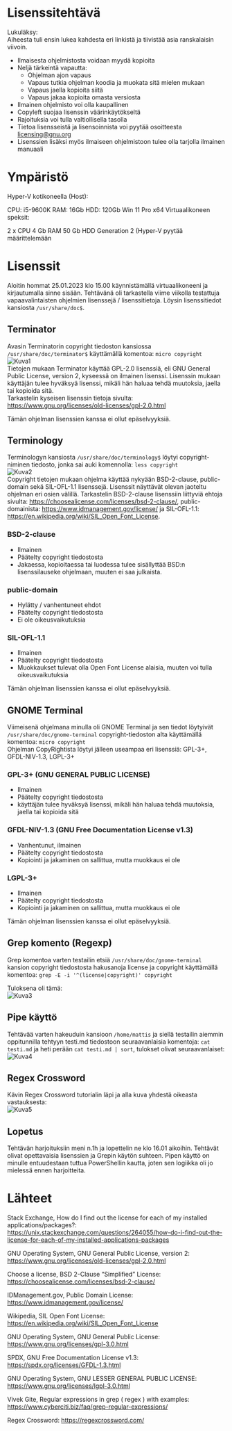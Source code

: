 # Lisenssitehtävä
Lukuläksy:</br>
Aiheesta tuli ensin lukea kahdesta eri linkistä ja tiivistää asia ranskalaisin viivoin.
- Ilmaisesta ohjelmistosta voidaan myydä kopioita
- Neljä tärkeintä vapautta:
	- Ohjelman ajon vapaus
	- Vapaus tutkia ohjelman koodia ja muokata sitä mielen mukaan
	- Vapaus jaella kopioita siitä
	- Vapaus jakaa kopioita omasta versiosta
- Ilmainen ohjelmisto voi olla kaupallinen
- Copyleft suojaa lisenssin väärinkäytökseltä
- Rajoituksia voi tulla valtiollisella tasolla
- Tietoa lisensseistä ja lisensoinnista voi pyytää osoitteesta licensing@gnu.org
- Lisenssien lisäksi myös ilmaiseen ohjelmistoon tulee olla tarjolla ilmainen manuaali

# Ympäristö
Hyper-V kotikoneella (Host):

CPU: i5-9600K
RAM: 16Gb
HDD: 120Gb
Win 11 Pro x64
Virtuaalikoneen speksit:

2 x CPU
4 Gb RAM
50 Gb HDD
Generation 2 (Hyper-V pyytää määrittelemään

# Lisenssit
Aloitin hommat 25.01.2023 klo 15.00 käynnistämällä virtuaalikoneeni ja kirjautumalla sinne sisään.
Tehtävänä oli tarkastella viime viikolla testattuja vapaavalintaisten ohjelmien lisenssejä / lisenssitietoja.
Löysin lisenssitiedot kansiosta ```/usr/share/doc$```.

## Terminator
Avasin Terminatorin copyright tiedoston kansiossa ```/usr/share/doc/terminator$``` käyttämällä komentoa: ```micro copyright``` </br>
![Kuva1](https://user-images.githubusercontent.com/122887740/214572201-e7352685-b0c6-42f0-8c6e-5322392f11ae.png)</br>
Tietojen mukaan Terminator käyttää GPL-2.0 lisenssiä, eli GNU General Public License, version 2, kyseessä on ilmainen lisenssi.
Lisenssin mukaan käyttäjän tulee hyväksyä lisenssi, mikäli hän haluaa tehdä muutoksia, jaella tai kopioida sitä. </br>
Tarkastelin kyseisen lisenssin tietoja sivulta: https://www.gnu.org/licenses/old-licenses/gpl-2.0.html

Tämän ohjelman lisenssien kanssa ei ollut epäselvyyksiä.

## Terminology
Terminologyn kansiosta ```/usr/share/doc/terminology$``` löytyi copyright-niminen tiedosto, jonka sai auki komennolla: ```less copyright``` </br>
![Kuva2](https://user-images.githubusercontent.com/122887740/214574101-fc456452-7aee-42c9-b699-af148051229d.png)</br>
Copyright tietojen mukaan ohjelma käyttää nykyään BSD-2-clause, public-domain sekä SIL-OFL-1.1 lisenssejä. Lisenssit näyttävät olevan jaoteltu ohjelman eri osien välillä. Tarkastelin BSD-2-clause lisenssiin liittyviä ehtoja sivulta: https://choosealicense.com/licenses/bsd-2-clause/, public-domainista: https://www.idmanagement.gov/license/ ja SIL-OFL-1.1: https://en.wikipedia.org/wiki/SIL_Open_Font_License.

### BSD-2-clause
- Ilmainen
- Päätelty copyright tiedostosta
- Jakaessa, kopioitaessa tai luodessa tulee sisällyttää BSD:n lisenssilauseke ohjelmaan, muuten ei saa julkaista.

### public-domain
- Hylätty / vanhentuneet ehdot
- Päätelty copyright tiedostosta
- Ei ole oikeusvaikutuksia

### SIL-OFL-1.1
- Ilmainen
- Päätelty copyright tiedostosta
- Muokkaukset tulevat olla Open Font License alaisia, muuten voi tulla oikeusvaikutuksia

Tämän ohjelman lisenssien kanssa ei ollut epäselvyyksiä.

## GNOME Terminal
Viimeisenä ohjelmana minulla oli GNOME Terminal ja sen tiedot löytyivät ```/usr/share/doc/gnome-terminal``` copyright-tiedoston alta käyttämällä komentoa: ```micro copyright``` </br>
Ohjelman CopyRightista löytyi jälleen useampaa eri lisenssiä: GPL-3+, GFDL-NIV-1.3, LGPL-3+ </br>


### GPL-3+ (GNU GENERAL PUBLIC LICENSE)
- Ilmainen
- Päätelty copyright tiedostosta
- käyttäjän tulee hyväksyä lisenssi, mikäli hän haluaa tehdä muutoksia, jaella tai kopioida sitä

### GFDL-NIV-1.3 (GNU Free Documentation License v1.3)
- Vanhentunut, ilmainen
- Päätelty copyright tiedostosta
- Kopiointi ja jakaminen on sallittua, mutta muokkaus ei ole

### LGPL-3+
- Ilmainen
- Päätelty copyright tiedostosta
- Kopiointi ja jakaminen on sallittua, mutta muokkaus ei ole

Tämän ohjelman lisenssien kanssa ei ollut epäselvyyksiä.

## Grep komento (Regexp)
Grep komentoa varten testailin etsiä ```/usr/share/doc/gnome-terminal``` kansion copyright tiedostosta hakusanoja license ja copyright käyttämällä komentoa: ```grep -E -i '^(license|copyright)' copyright```

Tuloksena oli tämä: </br>
![Kuva3](https://user-images.githubusercontent.com/122887740/214582626-a9b6d3f4-c94e-4534-a218-5a6a0469c664.png)</br>

## Pipe käyttö
Tehtävää varten hakeuduin kansioon ```/home/mattis``` ja siellä testailin aiemmin oppitunnilla tehtyyn testi.md tiedostoon seuraavanlaisia komentoja:
```cat testi.md``` ja heti perään ```cat testi.md | sort```, tulokset olivat seuraavanlaiset:</br>
![Kuva4](https://user-images.githubusercontent.com/122887740/214584316-6f682e54-b7d7-4fb4-a7b1-e93c212f8e31.png)</br>

## Regex Crossword
Kävin Regex Crossword tutorialin läpi ja alla kuva yhdestä oikeasta vastauksesta: </br>
![Kuva5](https://user-images.githubusercontent.com/122887740/214585260-cbf4e53e-9e69-4a09-a5a0-8ce7b2469024.png)</br>

## Lopetus
Tehtävän harjoituksiin meni n.1h ja lopettelin ne klo 16.01 aikoihin. Tehtävät olivat opettavaisia lisenssien ja Grepin käytön suhteen. Pipen käyttö on minulle entuudestaan tuttua PowerShellin kautta, joten sen logiikka oli jo mielessä ennen harjoitteita.


# Lähteet
Stack Exchange, How do I find out the license for each of my installed applications/packages?:
https://unix.stackexchange.com/questions/264055/how-do-i-find-out-the-license-for-each-of-my-installed-applications-packages

GNU Operating System, GNU General Public License, version 2:
https://www.gnu.org/licenses/old-licenses/gpl-2.0.html

Choose a license, BSD 2-Clause “Simplified” License:
https://choosealicense.com/licenses/bsd-2-clause/

IDManagement.gov, Public Domain License:
https://www.idmanagement.gov/license/

Wikipedia, SIL Open Font License:
https://en.wikipedia.org/wiki/SIL_Open_Font_License

GNU Operating System, GNU General Public License:
https://www.gnu.org/licenses/gpl-3.0.html

SPDX, GNU Free Documentation License v1.3:
https://spdx.org/licenses/GFDL-1.3.html

GNU Operating System, GNU LESSER GENERAL PUBLIC LICENSE:
https://www.gnu.org/licenses/lgpl-3.0.html

Vivek Gite, Regular expressions in grep ( regex ) with examples:
https://www.cyberciti.biz/faq/grep-regular-expressions/

Regex Crossword: https://regexcrossword.com/
